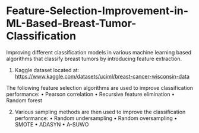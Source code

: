 # Feature-Selection-Improvement-in-ML-Based-Breast-Tumor-Classification
Improving different classification models in various machine learning based algorithms that classify breast tumors by introducing feature extraction.

1) Kaggle dataset located at:
https://www.kaggle.com/datasets/uciml/breast-cancer-wisconsin-data

The following feature selection algorithms are used to improve classification performance:
• Pearson correlation
• Recursive feature elimination
• Random forest

2) Various sampling methods are then used to improve the classification performance:
• Random undersampling
• Random oversampling
• SMOTE
• ADASYN
• A-SUWO 
